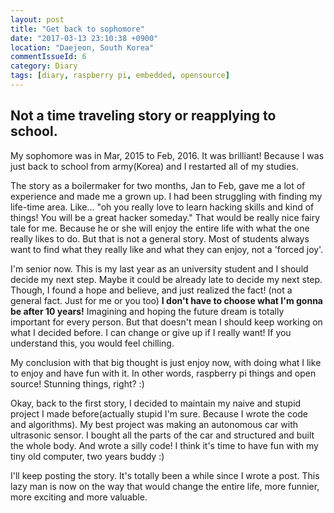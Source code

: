 ```yaml
---
layout: post
title: "Get back to sophomore"
date: "2017-03-13 23:10:38 +0900"
location: "Daejeon, South Korea"
commentIssueId: 6
category: Diary
tags: [diary, raspberry pi, embedded, opensource]
---
```


<h2>Not a time traveling story or reapplying to school.</h2> My sophomore was in Mar, 2015 to Feb, 2016. It was brilliant! Because I was just back to school from army(Korea) and I restarted all of my studies.

The story as a boilermaker for two months, Jan to Feb, gave me a lot of experience and made me a grown up. I had been struggling with finding my life-time area. Like... "oh you really love to learn hacking skills and kind of things! You will be a great hacker someday." That would be really nice fairy tale for me. Because he or she will enjoy the entire life with what the one really likes to do. But that is not a general story. Most of students always want to find what they really like and what they can enjoy, not a 'forced joy'.

I'm senior now. This is my last year as an university student and I should decide my next step. Maybe it could be already late to decide my next step. Though, I found a hope and believe, and just realized the fact! (not a general fact. Just for me or you too) <b>I don't have to choose what I'm gonna be after 10 years!</b> Imagining and hoping the future dream is totally important for every person. But that doesn't mean I should keep working on what I decided before. I can change or give up if I really want! If you understand this, you would feel chilling.

My conclusion with that big thought is just enjoy now, with doing what I like to enjoy and have fun with it. In other words, raspberry pi things and open source! Stunning things, right? :)

Okay, back to the first story, I decided to maintain my naive and stupid project I made before(actually stupid I'm sure. Because I wrote the code and algorithms). My best project was making an autonomous car with ultrasonic sensor. I bought all the parts of the car and structured and built the whole body. And wrote a silly code! I think it's time to have fun with my tiny old computer, two years buddy :)

I'll keep posting the story. It's totally been a while since I wrote a post. This lazy man is now on the way that would change the entire life, more funnier, more exciting and more valuable.
